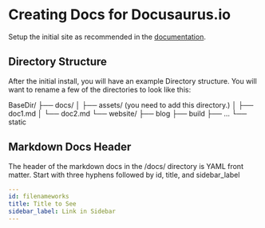 # Creating Docs for Docusaurus.io 

Setup the initial site as recommended in the [documentation](https://docusaurus.io/docs/en/installation.html).



## Directory Structure

After the initial install, you will have an example Directory structure.  You will want to rename a few of the directories to look like this:

BaseDir/
├── docs/
│   ├── assets/ (you need to add this directory.)
│   ├── doc1.md
│   └── doc2.md
└── website/
    ├── blog
    ├── build
    ├── ...
    └── static



## Markdown Docs Header

The header of the markdown docs in the /docs/ directory is YAML front matter.  Start with three hyphens followed by id, title, and sidebar_label

```yaml
---
id: filenameworks
title: Title to See
sidebar_label: Link in Sidebar
---
```

